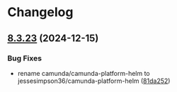 # Changelog

## [8.3.23](https://github.com/jessesimpson36/camunda-platform-helm/compare/camunda-platform-8.3-v8.3.22...camunda-platform-8.3-8.3.23) (2024-12-15)


### Bug Fixes

* rename camunda/camunda-platform-helm to jessesimpson36/camunda-platform-helm ([81da252](https://github.com/jessesimpson36/camunda-platform-helm/commit/81da2524f5b57c575ddc4075ab92149fbb2dd6f5))
